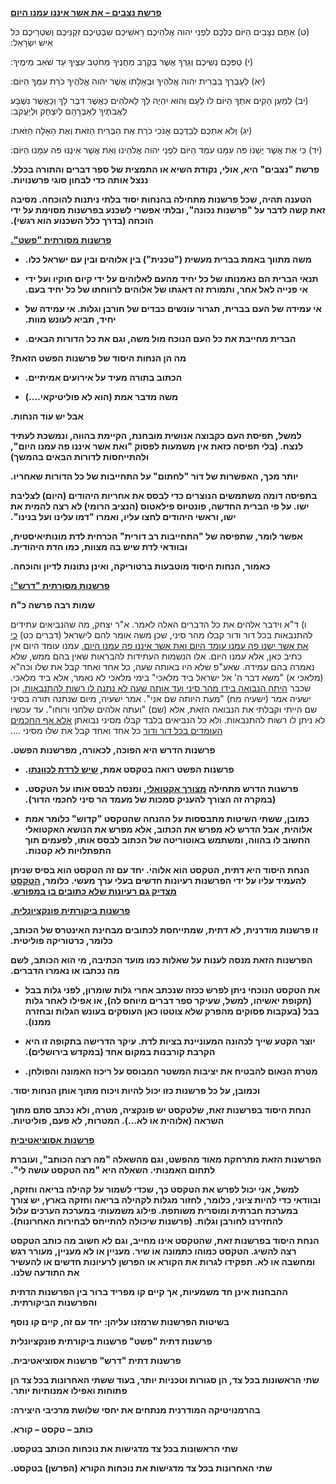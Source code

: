 **<span dir="rtl"><u>פרשת נצבים – את אשר איננו עמנו היום</u></span>**

<span dir="rtl">(ט) אַתֶּם נִצָּבִים הַיּוֹם כֻּלְּכֶם לִפְנֵי יהוה אֱלֹהֵיכֶם רָאשֵׁיכֶם שִׁבְטֵיכֶם
זִקְנֵיכֶם וְשֹׁטְרֵיכֶם כֹּל אִישׁ יִשְׂרָאֵל:</span>

<span dir="rtl">(י) טַפְּכֶם נְשֵׁיכֶם וְגֵרְךָ אֲשֶׁר בְּקֶרֶב מַחֲנֶיךָ מֵחֹטֵב עֵצֶיךָ עַד שֹׁאֵב
מֵימֶיךָ:</span>

<span dir="rtl">(יא) לְעָבְרְךָ בִּבְרִית יהוה אֱלֹהֶיךָ וּבְאָלָתוֹ אֲשֶׁר יהוה אֱלֹהֶיךָ כֹּרֵת
עִמְּךָ הַיּוֹם:</span>

<span dir="rtl">(יב) לְמַעַן הָקִים אֹתְךָ הַיּוֹם לוֹ לְעָם וְהוּא יִהְיֶה לְּךָ לֵאלֹהִים כַּאֲשֶׁר
דִּבֶּר לָךְ וְכַאֲשֶׁר נִשְׁבַּע לַאֲבֹתֶיךָ לְאַבְרָהָם לְיִצְחָק וּלְיַעֲקֹב:</span>

<span dir="rtl">(יג) וְלֹא אִתְּכֶם לְבַדְּכֶם אָנֹכִי כֹּרֵת אֶת הַבְּרִית הַזֹּאת וְאֶת הָאָלָה
הַזֹּאת:</span>

<span dir="rtl">(יד) כִּי אֶת אֲשֶׁר יֶשְׁנוֹ פֹּה עִמָּנוּ עֹמֵד הַיּוֹם לִפְנֵי יהוה אֱלֹהֵינוּ
וְאֵת אֲשֶׁר אֵינֶנּוּ פֹּה עִמָּנוּ הַיּוֹם:</span>

**<span dir="rtl">פרשת "נצבים" היא, אולי, נקודת השיא או התמצית של ספר
דברים והתורה בכלל. ננצל אותה כדי לבחון סוגי פרשנויות.</span>**

**<span dir="rtl">הטענה תהיה, שכל פרשנות מתחילה בהנחות יסוד בלתי ניתנות
להוכחה. מסיבה זאת קשה לדבר על "פרשנות נכונה", ובלתי אפשרי לשכנע בפרשנות
מסוימת על ידי הוכחה (בדרך כלל השכנוע הוא רגשי).</span>**

**<span dir="rtl"><u>פרשנות מסורתית "פשט".</u></span>**

- **<span dir="rtl">משה מתווך באמת בברית מעשית ("טכנית") בין אלוהים ובין
  עם ישראל כלו.</span>**

- **<span dir="rtl">תנאי הברית הם נאמנותו של כל יחיד מהעם לאלוהים על ידי
  קיום חוקיו ועל ידי אי פנייה לאל אחר, ותמורת זה דאגתו של אלוהים לרווחתו
  של כל יחיד בעם.</span>**

- **<span dir="rtl">אי עמידה של העם בברית, תגרור עונשים כבדים של חורבן
  וגלות. אי עמידה של יחיד, תביא לעונש מוות.</span>**

- **<span dir="rtl">הברית מחייבת את כל העם הנוכח מול משה, וגם את כל
  הדורות הבאים.</span>**

**<span dir="rtl">מה הן הנחות היסוד של פרשנות הפשט הזאת?</span>**

- **<span dir="rtl">הכתוב בתורה מעיד על אירועים אמיתיים.</span>**

- **<span dir="rtl">משה מדבר אמת (הוא לא פוליטיקאי....)</span>**

**<span dir="rtl">אבל יש עוד הנחות.</span>**

**<span dir="rtl">למשל, תפיסת העם כקבוצה אנושית מובחנת, הקיימת בהווה,
ונמשכת לעתיד לנצח. (בלי תפיסה כזאת אין משמעות לפסוק "ואת אשר איננו פה
עמנו היום", ולהתייחסות לדורות הבאים בהמשך)</span>**

**<span dir="rtl">יותר מכך, האפשרות של דור "לחתום" על התחייבות של כל
הדורות שאחריו.</span>**

**<span dir="rtl">בתפיסה דומה משתמשים הנוצרים כדי לבסס את אחריות היהודים
(היום) לצליבת ישו. על פי הברית החדשה, פונטיוס פילאטוס (הנציב הרומי) לא
רצה להמית את ישו, וראשי היהודים לחצו עליו, ואמרו "דמו עלינו ועל
בנינו".</span>**

**<span dir="rtl">אפשר לומר, שתפיסה של "התחייבות רב דורית" הכרחית לדת
מונותיאיסטית, ובוודאי לדת שיש בה מצוות, כמו הדת היהודית.</span>**

**<span dir="rtl">כאמור, הנחות היסוד מוטבעות ברטוריקה, ואינן נתונות
לדיון והוכחה.</span>**

**<span dir="rtl"><u>פרשנות מסורתית "דרש":</u></span>**

**<span dir="rtl">שמות רבה פרשה כ"ח</span>**

<span dir="rtl">ו) ד"א וידבר אלהים את כל הדברים האלה לאמר. א"ר יצחק, מה
שהנביאים עתידים להתנבאות בכל דור ודור קבלו מהר סיני, שכן משה אומר להם
לישראל (דברים כט) <u>כי את אשר ישנו פה עמנו עומד היום ואת אשר איננו פה
עמנו היום.</u> עמנו עומד היום אין כתיב כאן, אלא עמנו היום. אלו הנשמות
העתידות להבראות שאין בהם ממש, שלא נאמרה בהם עמידה. שאע"פ שלא היו באותה
שעה, כל אחד ואחד קבל את שלו וכה"א (מלאכי א) "משא דבר ה' אל ישראל ביד
מלאכי" בימי מלאכי לא נאמר, אלא ביד מלאכי. שכבר <u>היתה הנבואה בידו מהר
סיני ועד אותה שעה לא נתנה לו רשות להתנבאות.</u> וכן ישעיה אמר (ישעיה מח)
"מעת היותה שם אני". אמר ישעיה, מיום שנתנה תורה בסיני שם הייתי וקבלתי את
הנבואה הזאת, אלא (שם) "ועתה אלהים שלחני ורוחו". עד עכשיו לא ניתן לו רשות
להתנבאות. ולא כל הנביאים בלבד קבלו מסיני נבואתן <u>אלא אף החכמים העומדים
בכל דור ודור</u> כל אחד ואחד קבל את שלו מסיני ....</span>

**<span dir="rtl">פרשנות הדרש היא הפוכה, לכאורה, מפרשנות הפשט.</span>**

- **<span dir="rtl">פרשנות הפשט רואה בטקסט אמת, <u>שיש לרדת
  לכוונתו</u>.</span>**

- **<span dir="rtl">פרשנות הדרש מתחילה <u>מצורך אקטואלי</u>, ומנסה לבסס
  אותו על הטקסט. (במקרה זה הצורך להעניק סמכות של מעמד הר סיני לחכמי
  הדור).</span>**

- **<span dir="rtl">כמובן, ששתי השיטות מתבססות על ההנחה שהטקסט "קדוש"
  כלומר אמת אלוהית, אבל הדרש לא מפרש את הכתוב, אלא מפרש את הנושא
  האקטואלי החשוב לו בהווה, ומשתמש באוטוריטה של הכתוב לבסס אותו, לפעמים
  תוך התפתלויות לא קטנות.</span>**

**<span dir="rtl">הנחת היסוד היא דתית, הטקסט הוא אלוהי. יחד עם זה הטקסט
הוא בסיס שניתן להעמיד עליו על ידי הפרשנות רעיונות חדשים בעלי ערך מעשי.
כלומר, <u>הטקסט מצדיק גם רעיונות שלא כתובים בו במפורש</u>.</span>**

**<span dir="rtl"><u>פרשנות ביקורתית פונקציונלית.</u></span>**

**<span dir="rtl">זו פרשנות מודרנית, לא דתית, שמתייחסת לכתובים מבחינת
האינטרס של הכותב, כלומר, כרטוריקה פוליטית.</span>**

**<span dir="rtl">הפרשנות הזאת מנסה לענות על שאלות כמו מועד הכתיבה, מי
הוא הכותב, לשם מה נכתבו או נאמרו הדברים.</span>**

- **<span dir="rtl">את הטקסט הנוכחי ניתן לפרש ככזה שנכתב אחרי גלות
  שומרון, לפני גלות בבל (תקופת יאשיהו, למשל, שעיקר ספר דברים מיוחס לה),
  או אפילו לאחר גלות בבל (בעקבות פסוקים מהפרק שלא צוטטו כאן העוסקים
  בעונש הגלות ובחזרה ממנו).</span>**

- **<span dir="rtl">יוצר הקטע שייך לכהונה המעוניינת בציות לדת. עיקר
  הדרישה בתקופה זו היא הקרבת קורבנות במקום אחד (במקדש
  בירושלים).</span>**

- **<span dir="rtl">מטרת הנאום להבטיח את יציבות המשטר המבוסס על ריכוז
  האמונה והפולחן.</span>**

**<span dir="rtl">וכמובן, על כל פרשנות כזו יכול להיות ויכוח מתוך אותן
הנחות יסוד.</span>**

**<span dir="rtl">הנחת היסוד בפרשנות זאת, שלטקסט יש פונקציה, מטרה, ולא
נכתב סתם מתוך השראה (אלוהית או לא...). המטרות, לא פעם,
פוליטיות.</span>**

**<span dir="rtl"><u>פרשנות אסוציאטיבית</u></span>**

**<span dir="rtl">הפרשנות הזאת מתרחקת מאוד מהפשט, וגם מהשאלה "מה רצה
הכותב", ועוברת לתחום האמנותי. השאלה היא "מה הטקסט עושה לי".</span>**

**<span dir="rtl">למשל, אני יכול לפרש את הטקסט כך, שכדי לשמור על קהילה
בריאה וחזקה, ובוודאי כדי להיות ציוני, כלומר, לחזור מגלות לקהילה בריאה
וחזקה בארץ, יש צורך במערכת חברתית ומוסרית משותפת. פילוג משמעותי במערכת
הערכים עלול להחזירנו לחורבן וגלות. (פרשנות שיכולה להתייחס לבחירות
האחרונות).</span>**

**<span dir="rtl">הנחת היסוד בפרשנות זאת, שהטקסט אינו מחייב, וגם לא חשוב
מה כותב הטקסט רצה להשיג. הטקסט כמוהו כתמונה או שיר. מעניין או לא מעניין,
מעורר רגש ומחשבה או לא. תפקידו לגרות את הקורא או הפרשן לרעיונות חדשים או
להעשיר את התודעה שלנו.</span>**

**<span dir="rtl">ההבחנות אינן חד משמעיות, אך קיים קו מפריד ברור בין
הפרשנות הדתית והפרשנות הביקורתית.</span>**

**<span dir="rtl">יחד עם זה, קיים קו נוסף</span>**
**<span dir="rtl">בשיטות הפרשנות שרמזנו עליהן:</span>**

**<span dir="rtl">פרשנות דתית "פשט" פרשנות ביקורתית פונקציונלית</span>**

**<span dir="rtl">פרשנות דתית "דרש" פרשנות אסוציאטיבית.</span>**

**<span dir="rtl">שתי הראשונות בכל צד, הן סגורות וטכניות יותר, בעוד ששתי
האחרונות בכל צד הן פתוחות ואפילו אמנותיות יותר.</span>**

**<span dir="rtl">בהרמנויטיקה המודרנית מנתחים את יחסי שלושת מרכיבי
היצירה:</span>**

**<span dir="rtl">כותב – טקסט – קורא.</span>**

**<span dir="rtl">שתי הראשונות בכל צד מדגישות את נוכחות הכותב
בטקסט.</span>**

**<span dir="rtl">שתי האחרונות בכל צד מדגישות את נוכחות הקורא (הפרשן)
בטקסט.</span>**
